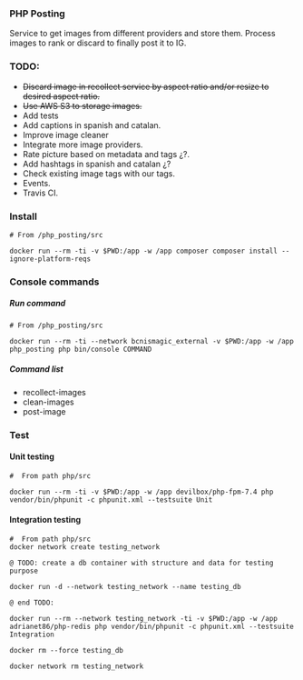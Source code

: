 ### PHP Posting
Service to get images from different providers and store them.
Process images to rank or discard to finally post it to IG.

### TODO:
+ ~~Discard image in recollect service by aspect ratio and/or resize to desired aspect ratio.~~
+ ~~Use AWS S3 to storage images.~~ 
+ Add tests
+ Add captions in spanish and catalan.
+ Improve image cleaner
+ Integrate more image providers.
+ Rate picture based on metadata and tags ¿?.
+ Add hashtags in spanish and catalan ¿?
+ Check existing image tags with our tags.
+ Events. 
+ Travis CI.

### Install 
    # From /php_posting/src
        
    docker run --rm -ti -v $PWD:/app -w /app composer composer install --ignore-platform-reqs

### Console commands
##### Run command
    # From /php_posting/src
    
    docker run --rm -ti --network bcnismagic_external -v $PWD:/app -w /app php_posting php bin/console COMMAND 
    
##### Command list
* recollect-images 
* clean-images 
* post-image 

### Test
#### Unit testing
    #  From path php/src
    
    docker run --rm -ti -v $PWD:/app -w /app devilbox/php-fpm-7.4 php vendor/bin/phpunit -c phpunit.xml --testsuite Unit

#### Integration testing
    #  From path php/src
    docker network create testing_network
    
    @ TODO: create a db container with structure and data for testing purpose
    
    docker run -d --network testing_network --name testing_db  
    
    @ end TODO:
    
    docker run --rm --network testing_network -ti -v $PWD:/app -w /app adrianet86/php-redis php vendor/bin/phpunit -c phpunit.xml --testsuite Integration
    
    docker rm --force testing_db
    
    docker network rm testing_network